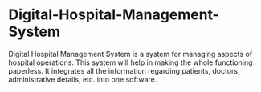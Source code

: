 # Digital-Hospital-Management-System
Digital Hospital Management System is a system for managing aspects of hospital operations. This system will help in making the whole functioning paperless. It integrates all the information regarding patients, doctors, administrative details, etc. into one software.
